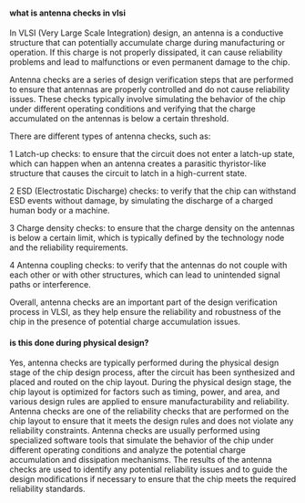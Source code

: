 #### what is antenna checks in vlsi

In VLSI (Very Large Scale Integration) design, an antenna is a conductive structure that can potentially accumulate charge during manufacturing or operation. If this charge is not properly dissipated, it can cause reliability problems and lead to malfunctions or even permanent damage to the chip.

Antenna checks are a series of design verification steps that are performed to ensure that antennas are properly controlled and do not cause reliability issues. These checks typically involve simulating the behavior of the chip under different operating conditions and verifying that the charge accumulated on the antennas is below a certain threshold.

There are different types of antenna checks, such as:

1 Latch-up checks: to ensure that the circuit does not enter a latch-up state, which can happen when an antenna creates a parasitic thyristor-like structure that causes the circuit to latch in a high-current state.

2 ESD (Electrostatic Discharge) checks: to verify that the chip can withstand ESD events without damage, by simulating the discharge of a charged human body or a machine.

3 Charge density checks: to ensure that the charge density on the antennas is below a certain limit, which is typically defined by the technology node and the reliability requirements.

4 Antenna coupling checks: to verify that the antennas do not couple with each other or with other structures, which can lead to unintended signal paths or interference.

Overall, antenna checks are an important part of the design verification process in VLSI, as they help ensure the reliability and robustness of the chip in the presence of potential charge accumulation issues.

#### is this done during physical design?

Yes, antenna checks are typically performed during the physical design stage of the chip design process, after the circuit has been synthesized and placed and routed on the chip layout. During the physical design stage, the chip layout is optimized for factors such as timing, power, and area, and various design rules are applied to ensure manufacturability and reliability. Antenna checks are one of the reliability checks that are performed on the chip layout to ensure that it meets the design rules and does not violate any reliability constraints. Antenna checks are usually performed using specialized software tools that simulate the behavior of the chip under different operating conditions and analyze the potential charge accumulation and dissipation mechanisms. The results of the antenna checks are used to identify any potential reliability issues and to guide the design modifications if necessary to ensure that the chip meets the required reliability standards.
